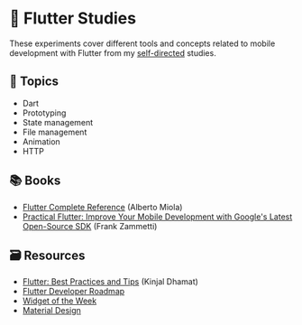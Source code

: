# 📱 Flutter Studies

These experiments cover different tools and concepts related to mobile development with Flutter from my [self-directed](https://github.com/DanielBrito/self-learning) studies.

## :bookmark_tabs: Topics

- Dart
- Prototyping
- State management
- File management
- Animation
- HTTP

## :books: Books

- [Flutter Complete Reference](./ebook_flutter_complete_reference.pdf) (Alberto Miola)
- [Practical Flutter: Improve Your Mobile Development with Google's Latest Open-Source SDK](https://github.com/DanielBrito/flutter-studies/tree/main/Practical%20Flutter) (Frank Zammetti)

## :card_file_box: Resources

- [Flutter: Best Practices and Tips](https://medium.com/flutter-community/flutter-best-practices-and-tips-7c2782c9ebb5) (Kinjal Dhamat)
- [Flutter Developer Roadmap](https://github.com/Tarikul711/flutter-development-roadmap)
- [Widget of the Week](https://www.youtube.com/playlist?list=PLjxrf2q8roU23XGwz3Km7sQZFTdB996iG)
- [Material Design](https://material.io/design)

